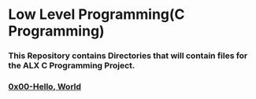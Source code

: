 # Low Level Programming(C Programming)

### This Repository contains Directories that will contain files for the ALX C Programming Project.
### [0x00-Hello, World](0x00-hello_world)
